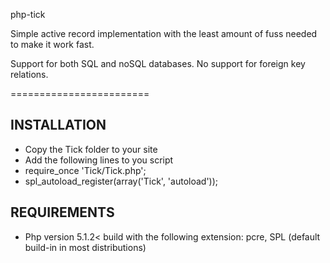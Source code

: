php-tick

Simple active record implementation with the least amount of fuss needed to make it work fast.

Support for both SQL and noSQL databases. 
No support for foreign key relations. 

========================

INSTALLATION
------------
 * Copy the Tick folder to your site
 * Add the following lines to you script
 * require_once 'Tick/Tick.php';
 * spl_autoload_register(array('Tick', 'autoload'));

REQUIREMENTS
------------

 * Php version 5.1.2< build with the following extension: pcre, SPL (default build-in in most distributions)
 